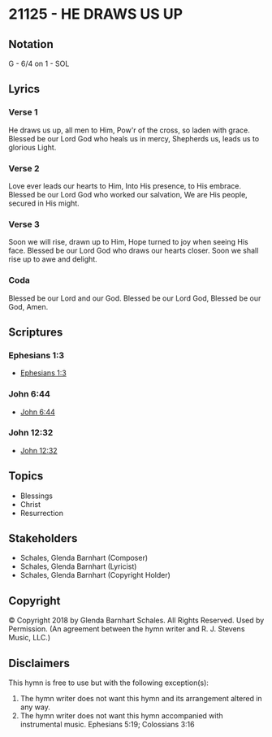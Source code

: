 # 21125 - HE DRAWS US UP

## Notation

G - 6/4 on 1 - SOL

## Lyrics

### Verse 1

He draws us up, all men to Him, Pow'r of the cross, so laden with grace. Blessed be our Lord God who heals us in mercy, Shepherds us, leads us to glorious Light.

### Verse 2

Love ever leads our hearts to Him, Into His presence, to His  embrace.   Blessed be our Lord God who worked our salvation,  We are His people, secured in His might.

### Verse 3

Soon we will rise, drawn up to Him, Hope turned to joy when seeing His face. Blessed be our Lord God who draws our hearts closer. Soon we shall rise up to awe and delight.   

### Coda

Blessed be our Lord and our God. Blessed be our Lord God, Blessed be our God, Amen. 


## Scriptures

### Ephesians 1:3

- [Ephesians 1:3](https://www.biblegateway.com/passage/?search=Ephesians%201%3A3)

### John 6:44

- [John 6:44](https://www.biblegateway.com/passage/?search=John%206%3A44)

### John 12:32

- [John 12:32](https://www.biblegateway.com/passage/?search=John%2012%3A32)


## Topics

- Blessings
- Christ
- Resurrection

## Stakeholders

- Schales, Glenda Barnhart (Composer)
- Schales, Glenda Barnhart (Lyricist)
- Schales, Glenda Barnhart (Copyright Holder)

## Copyright

© Copyright 2018 by Glenda Barnhart Schales. All Rights Reserved. Used by Permission.
(An agreement between the hymn writer and R. J. Stevens Music, LLC.)

## Disclaimers

This hymn is free to use but with the following exception(s):
1. The hymn writer does not want this hymn and its arrangement altered in any way.
2. The hymn writer does not want this hymn accompanied with instrumental music.
Ephesians 5:19; Colossians 3:16


